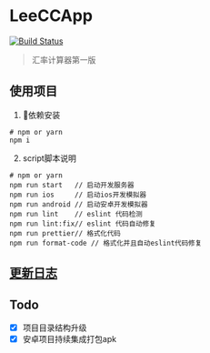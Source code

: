 # LeeCCApp
[![Build Status](https://travis-ci.org/haitaodesign/LeeCCApp.svg?branch=master)](https://travis-ci.org/haitaodesign/LeeCCApp)

>汇率计算器第一版
## 使用项目
1. 依赖安装
```
# npm or yarn
npm i 
```
2. script脚本说明
```
# npm or yarn
npm run start   // 启动开发服务器
npm run ios     // 启动ios开发模拟器
npm run android // 启动安卓开发模拟器
npm run lint    // eslint 代码检测
npm run lint:fix// eslint 代码自动修复
npm run prettier// 格式化代码
npm run format-code // 格式化并且自动eslint代码修复

```

## [更新日志](https://github.com/haitaodesign/LeeCCApp/wiki/%E6%9B%B4%E6%96%B0%E6%97%A5%E5%BF%97)

## Todo
- [x] 项目目录结构升级
- [x] 安卓项目持续集成打包apk
